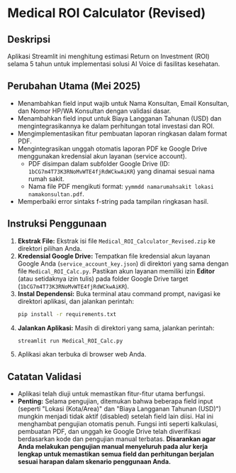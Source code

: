 # Medical ROI Calculator (Revised)

## Deskripsi
Aplikasi Streamlit ini menghitung estimasi Return on Investment (ROI) selama 5 tahun untuk implementasi solusi AI Voice di fasilitas kesehatan.

## Perubahan Utama (Mei 2025)
- Menambahkan field input wajib untuk Nama Konsultan, Email Konsultan, dan Nomor HP/WA Konsultan dengan validasi dasar.
- Menambahkan field input untuk Biaya Langganan Tahunan (USD) dan mengintegrasikannya ke dalam perhitungan total investasi dan ROI.
- Mengimplementasikan fitur pembuatan laporan ringkasan dalam format PDF.
- Mengintegrasikan unggah otomatis laporan PDF ke Google Drive menggunakan kredensial akun layanan (service account).
  - PDF disimpan dalam subfolder Google Drive (ID: `1bCG7m4T73K3RNoMvWTE4fjRdWCkwAiKR`) yang dinamai sesuai nama rumah sakit.
  - Nama file PDF mengikuti format: `yymmdd namarumahsakit lokasi namakonsultan.pdf`.
- Memperbaiki error sintaks f-string pada tampilan ringkasan hasil.

## Instruksi Penggunaan
1.  **Ekstrak File:** Ekstrak isi file `Medical_ROI_Calculator_Revised.zip` ke direktori pilihan Anda.
2.  **Kredensial Google Drive:** Tempatkan file kredensial akun layanan Google Anda (`service_account_key.json`) di direktori yang sama dengan file `Medical_ROI_Calc.py`. Pastikan akun layanan memiliki izin **Editor** (atau setidaknya izin tulis) pada folder Google Drive target (`1bCG7m4T73K3RNoMvWTE4fjRdWCkwAiKR`).
3.  **Instal Dependensi:** Buka terminal atau command prompt, navigasi ke direktori aplikasi, dan jalankan perintah:
    ```bash
    pip install -r requirements.txt
    ```
4.  **Jalankan Aplikasi:** Masih di direktori yang sama, jalankan perintah:
    ```bash
    streamlit run Medical_ROI_Calc.py
    ```
5.  Aplikasi akan terbuka di browser web Anda.

## Catatan Validasi
- Aplikasi telah diuji untuk memastikan fitur-fitur utama berfungsi.
- **Penting:** Selama pengujian, ditemukan bahwa beberapa field input (seperti "Lokasi (Kota/Area)" dan "Biaya Langganan Tahunan (USD)") mungkin menjadi tidak aktif (disabled) setelah field lain diisi. Hal ini menghambat pengujian otomatis penuh. Fungsi inti seperti kalkulasi, pembuatan PDF, dan unggah ke Google Drive telah diverifikasi berdasarkan kode dan pengujian manual terbatas. **Disarankan agar Anda melakukan pengujian manual menyeluruh pada alur kerja lengkap untuk memastikan semua field dan perhitungan berjalan sesuai harapan dalam skenario penggunaan Anda.**
